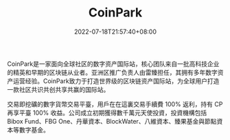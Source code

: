 ﻿---
weight: 
title: "CoinPark"
description: "CoinPark是一家面向全球社区的数字资产国际站，核心团队来自一批高科技企业的精英和早期的区块链从业者。"
date: 2022-07-18T21:57:40+08:00
lastmod: 2022-07-18T16:45:40+08:00
draft: false
authors: ["june"]
featuredImage: "719.png"
link: "https://www.cypherhunter.com/zh-hant/p/coinpark/"
tags: ["交易所","CoinPark"]
categories: ["navigation"]
navigation: ["交易所"]
lightgallery: true
toc: true
pinned: false
recommend: false
recommend1: false
---
CoinPark是一家面向全球社区的数字资产国际站，核心团队来自一批高科技企业的精英和早期的区块链从业者。亚洲区推广负责人由雷臻担任，其拥有多年数字资产运营经验。CoinPark致力于打造世界级的区块链资产国际站，为全球用户打造一款社区共识共创共享共赢的国际站。

交易即挖礦的數字貨幣交易平臺，用戶在在這裏交易手續費 100% 返利，持有 CP 再享平臺 100% 收益。公司成立初期獲得數千萬元天使投資，投資機構包括 Bibox Fund、FBG One、丹華資本、BlockWater、八維資本、臻果基金與節點資本等數字基金。